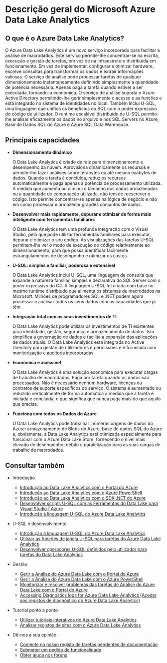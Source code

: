 <properties 
   pageTitle="Descrição geral do Microsoft Azure Data Lake Analytics | Azure" 
   description="O Data Lake Analytics é um serviço de computação do Azure Big Data que lhe permite utilizar dados para orientar a sua empresa com as informações obtidas a partir dos dados na nuvem, independentemente de onde se encontram e do respetivo tamanho. O Data Lake Analytics permite isto da forma mais simples, escalável e económica possível. " 
   services="data-lake-analytics" 
   documentationCenter="" 
   authors="edmacauley" 
   manager="paulettm" 
   editor="cgronlun"/>
 
<tags
   ms.service="data-lake-analytics"
   ms.devlang="na"
   ms.topic="get-started-article"
   ms.tgt_pltfrm="na"
   ms.workload="big-data" 
   ms.date="05/16/2016"
   ms.author="edmaca"/>

# Descrição geral do Microsoft Azure Data Lake Analytics

## O que é o Azure Data Lake Analytics?

O Azure Data Lake Analytics é um novo serviço incorporado para facilitar a análise de macrodados. Este serviço permite-lhe concentrar-se na escrita, execução e gestão de tarefas, em vez de na infraestrutura distribuída em funcionamento. Em vez de implementar, configurar e otimizar hardware, escreve consultas para transformar os dados e extrair informações valiosas. O serviço de análise pode processar tarefas de qualquer dimensionamento instantaneamente definindo simplesmente a quantidade de potência necessária. Apenas paga a tarefa quando estiver a ser executada, tornando-a económica. O serviço de análise suporta o Azure Active Directory permitindo-lhe gerir simplesmente o acesso e as funções e está integrado no sistema de identidades no local. Também inclui U-SQL, uma linguagem que unifica os benefícios do SQL com o poder expressivo do código de utilizador. O runtime escalável distribuído de U-SQL permite-lhe analisar eficazmente os dados no arquivo e nos SQL Servers no Azure, Base de Dados SQL do Azure e Azure SQL Data Warehouse.


## Principais capacidades

- **Dimensionamento dinâmico** 

    O Data Lake Analytics é criado de raiz para dimensionamento e desempenho da nuvem.  Aprovisiona dinamicamente os recursos e permite-lhe fazer análises sobre terabytes ou até mesmo exabytes de dados. Quando a tarefa é concluída, reduz os recursos automaticamente e paga apenas a potência de processamento utilizada. À medida que aumenta ou diminui o tamanho dos dados armazenados ou a quantidade de computação utilizada, não tem de reescrever o código. Isto permite concentrar-se apenas na lógica de negócio e não em como processar e armazenar grandes conjuntos de dados. 

- **Desenvolver mais rapidamente, depurar e otimizar de forma mais inteligente com ferramentas familiares**

    O Data Lake Analytics tem uma profunda integração com o Visual Studio, pelo que pode utilizar ferramentas familiares para executar, depurar e otimizar o seu código. As visualizações das tarefas U-SQL permitem-lhe ver o modo de execução do código relativamente ao dimensionamento, para que possa identificar facilmente estrangulamentos de desempenho e otimizar os custos. 

- **U-SQL: simples e familiar, poderosa e extensível**

    O Data Lake Analytics inclui U-SQL, uma linguagem de consulta que expande a natureza familiar, simples e declarativa do SQL Server com o poder expressivo do C#. A linguagem U-SQL foi criada com base no mesmo runtime distribuído que alimenta os sistemas de macrodados na Microsoft. Milhões de programadores SQL e .NET podem agora processar e analisar todos os seus dados com as capacidades que já têm.

- **Integração total com os seus investimentos de TI**

    O Data Lake Analytics pode utilizar os investimentos de TI existentes para identidade, gestão, segurança e armazenamento de dados. Isto simplifica a governação de dados e facilita a expansão das aplicações de dados atuais. O Data Lake Analytics está integrada no Active Directory para gestão de utilizadores e permissões e é fornecida com monitorização e auditoria incorporadas.

- **Económica e acessível**

    O Data Lake Analytics é uma solução económica para executar cargas de trabalho de macrodados. Paga por tarefa quando os dados são processados. Não é necessário nenhum hardware, licenças ou contratos de suporte específicos do serviço. O sistema é aumentado ou reduzido verticalmente de forma automática à medida que a tarefa é iniciada e concluída, o que significa que nunca paga mais do que aquilo que precisa. 

- **Funciona com todos os Dados do Azure**

    O Data Lake Analytics pode trabalhar inúmeras origens de dados do Azure: armazenamento de Blobs do Azure, base de dados SQL do Azure e, obviamente, a Data Lake Analytics está otimizada especialmente para funcionar com o Azure Data Lake Store, fornecendo o nível mais elevado de desempenho, débito e paralelização para as suas cargas de trabalho de macrodados.

## Consultar também

- Introdução
    - [Introdução ao Data Lake Analytics com o Portal do Azure](data-lake-analytics-get-started-portal.md)
    - [Introdução ao Data Lake Analytics com o Azure PowerShell](data-lake-analytics-get-started-powershell.md)
    - [Introdução ao Data Lake Analytics com o SDK .NET do Azure](data-lake-analytics-get-started-net-sdk.md)
    - [Desenvolver scripts U-SQL com as Ferramentas do Data Lake para Visual Studio | Azure](data-lake-analytics-data-lake-tools-get-started.md)
    - [Introdução à linguagem U-SQL do Azure Data Lake Analytics](data-lake-analytics-u-sql-get-started.md)
    
- U-SQL e desenvolvimento
    - [Introdução à linguagem U-SQL do Azure Data Lake Analytics](data-lake-analytics-u-sql-get-started.md)
    - [Utilizar as funções de janela U-SQL para tarefas do Azure Data Lake Analytics](data-lake-analytics-use-window-functions.md)
    - [Desenvolver operadores U-SQL definidos pelo utilizador para tarefas do Data Lake Analytics](data-lake-analytics-u-sql-develop-user-defined-operators.md)
    
- Gestão
    - [Gerir a Análise do Azure Data Lake com o Portal do Azure](data-lake-analytics-manage-use-portal.md)
    - [Gerir a Análise do Azure Data Lake com o Azure PowerShell](data-lake-analytics-manage-use-powershell.md)
    - [Monitorizar e resolver problemas das tarefas de Análise do Azure Data Lake com o Portal do Azure](data-lake-analytics-monitor-and-troubleshoot-jobs-tutorial.md)
    - [Accessing Diagnostics logs for Azure Data Lake Analytics (Aceder aos registos de diagnóstico do Azure Data Lake Analytics)](data-lake-analytics-diagnostic-logs.md)

- Tutorial ponto a ponto
    - [Utilizar tutoriais interativos do Azure Data Lake Analytics](data-lake-analytics-use-interactive-tutorials.md)
    - [Analisar registos de sites com o Azure Data Lake Analytics](data-lake-analytics-analyze-weblogs.md)

- Dê-nos a sua opinião
    - [Comente no nosso registo de tarefas pendentes de documentação](data-lake-analytics-documentation-backlog.md)
    - [Submeter um pedido de funcionalidade](http://aka.ms/adlafeedback)
    - [Obter ajuda nos fóruns](http://aka.ms/adlaforums)





<!--HONumber=ago16_HO4-->


